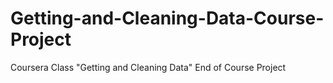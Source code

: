 # Getting-and-Cleaning-Data-Course-Project
Coursera Class "Getting and Cleaning Data" End of Course Project
